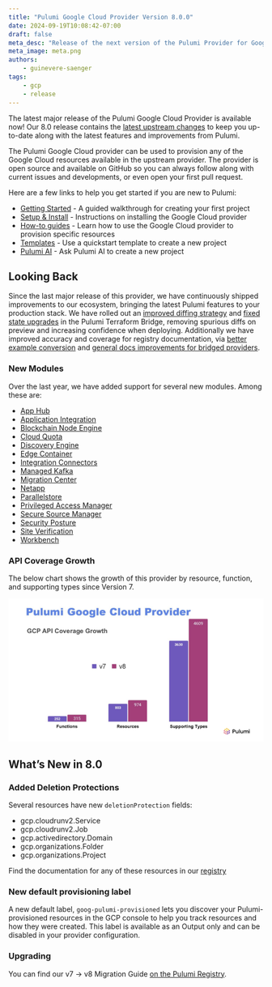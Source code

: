```yaml
---
title: "Pulumi Google Cloud Provider Version 8.0.0"
date: 2024-09-19T10:08:42-07:00
draft: false
meta_desc: "Release of the next version of the Pulumi Provider for Google Cloud"
meta_image: meta.png
authors:
    - guinevere-saenger
tags:
    - gcp
    - release
---
```


The latest major release of the Pulumi Google Cloud Provider is available now!
Our 8.0 release contains the [latest upstream changes](https://github.com/hashicorp/terraform-provider-google/releases/tag/v6.0.0) to keep you up-to-date along with the latest features and improvements from Pulumi.

The Pulumi Google Cloud provider can be used to provision any of the Google Cloud resources available in the upstream provider.
The provider is open source and available on GitHub so you can always follow along with current issues and developments, or even open your first pull request.

<!--more-->

Here are a few links to help you get started if you are new to Pulumi:

- [Getting Started](/docs/iac/get-started/gcp/) - A guided walkthrough for creating your first project
- [Setup & Install](/registry/packages/gcp/installation-configuration/) - Instructions on installing the Google Cloud provider
- [How-to guides](/registry/packages/gcp/how-to-guides/) - Learn how to use the Google Cloud provider to provision specific resources
- [Templates](https://www.pulumi.com/templates/serverless-application/gcp/) - Use a quickstart template to create a new project
- [Pulumi AI](https://www.pulumi.com/ai) - Ask Pulumi AI to create a new project

## Looking Back

Since the last major release of this provider, we have continuously shipped improvements to our ecosystem, bringing the latest Pulumi features to your production stack.
We have rolled out an [improved diffing strategy](https://github.com/pulumi/pulumi-terraform-bridge/issues/1785) and [fixed state upgrades](https://github.com/pulumi/pulumi-terraform-bridge/pull/2081) in the Pulumi Terraform Bridge, removing spurious diffs on preview and increasing confidence when deploying.
Additionally we have improved accuracy and coverage for registry documentation, via [better example conversion](https://github.com/pulumi/pulumi-gcp/pull/1266) and [general docs improvements for bridged providers](https://github.com/pulumi/pulumi-terraform-bridge/issues/1794).

### New Modules

Over the last year, we have added support for several new modules. Among these are:

- [App Hub](/registry/packages/gcp/api-docs/apphub/)
- [Application Integration](/registry/packages/gcp/api-docs/applicationintegration/)
- [Blockchain Node Engine](/registry/packages/gcp/api-docs/blockchainnodeengine/)
- [Cloud Quota](/registry/packages/gcp/api-docs/cloudquota/)
- [Discovery Engine](/registry/packages/gcp/api-docs/discoveryengine/)
- [Edge Container](/registry/packages/gcp/api-docs/edgecontainer/)
- [Integration Connectors](/registry/packages/gcp/api-docs/integrationconnectors/)
- [Managed Kafka](/registry/packages/gcp/api-docs/managedkafka/)
- [Migration Center](/registry/packages/gcp/api-docs/migrationcenter/)
- [Netapp](/registry/packages/gcp/api-docs/netapp/)
- [Parallelstore](/registry/packages/gcp/api-docs/parallelstore/)
- [Privileged Access Manager](/registry/packages/gcp/api-docs/privilegedaccessmanager/)
- [Secure Source Manager](/registry/packages/gcp/api-docs/securesourcemanager/)
- [Security Posture](/registry/packages/gcp/api-docs/securityposture/)
- [Site Verification](/registry/packages/gcp/api-docs/siteverification/)
- [Workbench](/registry/packages/gcp/api-docs/workbench/)

### API Coverage Growth

The below chart shows the growth of this provider by resource, function, and supporting types since Version 7.

![google-cloud-coverage](./gcp-api-coverage.png)

## What’s New in 8.0

### Added Deletion Protections

Several resources have new `deletionProtection` fields:

- gcp.cloudrunv2.Service
- gcp.cloudrunv2.Job
- gcp.activedirectory.Domain
- gcp.organizations.Folder
- gcp.organizations.Project

Find the documentation for any of these resources in our [registry](https://pulumi.com/registry/packages/gcp)

### New default provisioning label

A new default label, `goog-pulumi-provisioned` lets you discover your Pulumi-provisioned resources in the GCP console
to help you track resources and how they were created.
This label is available as an Output only and can be disabled in your provider configuration.

### Upgrading

You can find our v7 -> v8 Migration Guide [on the Pulumi Registry](/registry/packages/gcp/how-to-guides/8-0-migration/).
